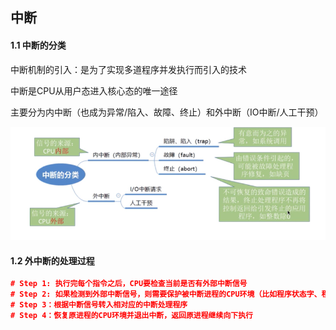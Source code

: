 ## 中断

#### 1.1 中断的分类

中断机制的引入：是为了实现多道程序并发执行而引入的技术

中断是CPU从用户态进入核心态的唯一途径

主要分为内中断（也成为异常/陷入、故障、终止）和外中断（IO中断/人工干预）

![image-20210611201402151](../../LeetCode刷题/images/image-20210611201402151-1623413643530.png)

#### 1.2 外中断的处理过程

```json
# Step 1: 执行完每个指令之后，CPU要检查当前是否有外部中断信号
# Step 2: 如果检测到外部中断信号，则需要保护被中断进程的CPU环境（比如程序状态字、程序计数器各种通用寄存器）
# Step 3：根据中断信号转入相对应的中断处理程序
# Step 4：恢复原进程的CPU环境并退出中断，返回原进程继续向下执行
```

